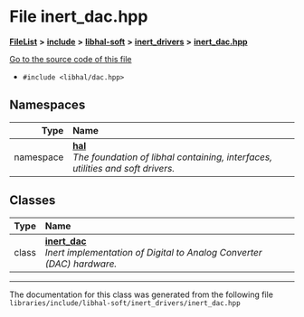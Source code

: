 

# File inert\_dac.hpp



[**FileList**](files.md) **>** [**include**](dir_cba0faac6e93618a6e2539705915bd70.md) **>** [**libhal-soft**](dir_d4bad6877cf31bc2d39b696d7a305013.md) **>** [**inert\_drivers**](dir_140c0a66abe76384f84bfc7661372b14.md) **>** [**inert\_dac.hpp**](inert__dac_8hpp.md)

[Go to the source code of this file](inert__dac_8hpp_source.md)



* `#include <libhal/dac.hpp>`













## Namespaces

| Type | Name |
| ---: | :--- |
| namespace | [**hal**](namespacehal.md) <br>_The foundation of libhal containing, interfaces, utilities and soft drivers._  |


## Classes

| Type | Name |
| ---: | :--- |
| class | [**inert\_dac**](classhal_1_1inert__dac.md) <br>_Inert implementation of Digital to Analog Converter (DAC) hardware._  |



















































------------------------------
The documentation for this class was generated from the following file `libraries/include/libhal-soft/inert_drivers/inert_dac.hpp`

